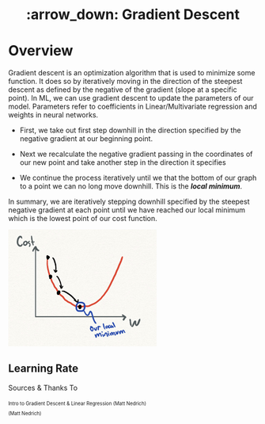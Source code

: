 <h1 align="center">
    :arrow_down: Gradient Descent
</h1>

# Overview 

Gradient descent is an optimization algorithm that is used to minimize some function. It does so by iteratively moving in the direction of the steepest descent as defined by the negative of the gradient (slope at a specific point). In ML, we can use gradient descent to update the parameters of our model. Parameters refer to coefficients in Linear/Multivariate regression and weights in neural networks. 

* First, we take out first step downhill in the direction specified by the negative gradient at our beginning point.

* Next we recalculate the negative gradient passing in the coordinates of our new point and take another step in the direction it specifies

* We continue the process iteratively until we that the bottom of our graph to a point we can no long move downhill. This is the ***local minimum***.

In summary, we are iteratively stepping downhill specified by the steepest negative gradient at each point until we have reached our local minimum which is the lowest point of our cost function.

<img style="float: center;" src="gradientDescent1.jpeg" width="300">

## Learning Rate

Sources & Thanks To

<sub><sup>Intro to Gradient Descent & Linear Regression (Matt Nedrich)</sup></sub><br>
<sub><sup> (Matt Nedrich)</sup></sub><br>

